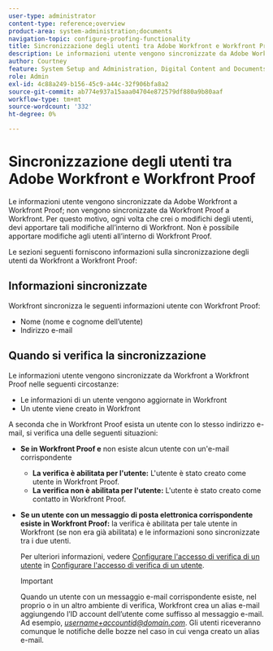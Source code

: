 ```yaml
---
user-type: administrator
content-type: reference;overview
product-area: system-administration;documents
navigation-topic: configure-proofing-functionality
title: Sincronizzazione degli utenti tra Adobe Workfront e Workfront Proof
description: Le informazioni utente vengono sincronizzate da Adobe Workfront a Workfront Proof; non vengono sincronizzate da Workfront Proof a Workfront. Per questo motivo, ogni volta che crei o modifichi degli utenti, devi apportare tali modifiche all’interno di Workfront. Non è possibile apportare modifiche agli utenti all’interno di Workfront Proof.
author: Courtney
feature: System Setup and Administration, Digital Content and Documents
role: Admin
exl-id: 4c88a249-b156-45c9-a44c-32f906bfa8a2
source-git-commit: ab774e937a15aaa04704e872579df880a9b80aaf
workflow-type: tm+mt
source-wordcount: '332'
ht-degree: 0%

---
```


# Sincronizzazione degli utenti tra Adobe Workfront e Workfront Proof

Le informazioni utente vengono sincronizzate da Adobe Workfront a Workfront Proof; non vengono sincronizzate da Workfront Proof a Workfront. Per questo motivo, ogni volta che crei o modifichi degli utenti, devi apportare tali modifiche all’interno di Workfront. Non è possibile apportare modifiche agli utenti all’interno di Workfront Proof.

Le sezioni seguenti forniscono informazioni sulla sincronizzazione degli utenti da Workfront a Workfront Proof:

## Informazioni sincronizzate

Workfront sincronizza le seguenti informazioni utente con Workfront Proof:

* Nome (nome e cognome dell’utente)
* Indirizzo e-mail

## Quando si verifica la sincronizzazione

Le informazioni utente vengono sincronizzate da Workfront a Workfront Proof nelle seguenti circostanze:

* Le informazioni di un utente vengono aggiornate in Workfront
* Un utente viene creato in Workfront

A seconda che in Workfront Proof esista un utente con lo stesso indirizzo e-mail, si verifica una delle seguenti situazioni:

* **Se in Workfront Proof e** non esiste alcun utente con un&#39;e-mail corrispondente

   * **La verifica è abilitata per l&#39;utente:** L&#39;utente è stato creato come utente in Workfront Proof.
   * **La verifica non è abilitata per l&#39;utente:** L&#39;utente è stato creato come contatto in Workfront Proof.

* **Se un utente con un messaggio di posta elettronica corrispondente esiste in Workfront Proof:** la verifica è abilitata per tale utente in Workfront (se non era già abilitata) e le informazioni sono sincronizzate tra i due utenti.

  Per ulteriori informazioni, vedere [Configurare l&#39;accesso di verifica di un utente](../../../administration-and-setup/manage-workfront/configure-proofing/configure-a-users-proofing-access.md) in [Configurare l&#39;accesso di verifica di un utente](../../../administration-and-setup/manage-workfront/configure-proofing/configure-a-users-proofing-access.md).

  >[!IMPORTANT]
  >
  >Quando un utente con un messaggio e-mail corrispondente esiste, nel proprio o in un altro ambiente di verifica, Workfront crea un alias e-mail aggiungendo l’ID account dell’utente come suffisso al messaggio e-mail. Ad esempio, *username+accountid@domain.com*. Gli utenti riceveranno comunque le notifiche delle bozze nel caso in cui venga creato un alias e-mail.
